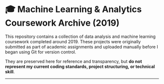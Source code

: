 # 🎓 Machine Learning & Analytics Coursework Archive (2019)

This repository contains a collection of data analysis and machine learning coursework completed around 2019. These projects were originally submitted as part of academic assignments and uploaded manually before I began using Git for version control.

They are preserved here for reference and transparency, but **do not represent my current coding standards, project structuring, or technical skill**.

---
